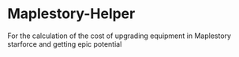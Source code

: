 # Maplestory-Helper
For the calculation of the cost of upgrading equipment in Maplestory starforce and getting epic potential 
